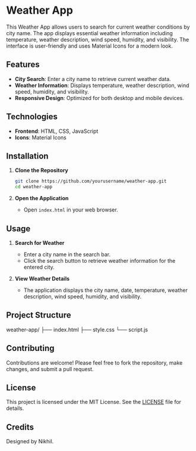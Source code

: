 # Weather App

This Weather App allows users to search for current weather conditions by city name. The app displays essential weather information including temperature, weather description, wind speed, humidity, and visibility. The interface is user-friendly and uses Material Icons for a modern look.

## Features

- **City Search**: Enter a city name to retrieve current weather data.
- **Weather Information**: Displays temperature, weather description, wind speed, humidity, and visibility.
- **Responsive Design**: Optimized for both desktop and mobile devices.

## Technologies

- **Frontend**: HTML, CSS, JavaScript
- **Icons**: Material Icons

## Installation

1. **Clone the Repository**
    ```sh
    git clone https://github.com/yourusername/weather-app.git
    cd weather-app
    ```

2. **Open the Application**
    - Open `index.html` in your web browser.

## Usage

1. **Search for Weather**
    - Enter a city name in the search bar.
    - Click the search button to retrieve weather information for the entered city.

2. **View Weather Details**
    - The application displays the city name, date, temperature, weather description, wind speed, humidity, and visibility.

## Project Structure

weather-app/
├── index.html
├── style.css
└── script.js


## Contributing

Contributions are welcome! Please feel free to fork the repository, make changes, and submit a pull request.

## License

This project is licensed under the MIT License. See the [LICENSE](LICENSE) file for details.

## Credits

Designed by Nikhil.
